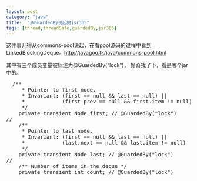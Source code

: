 ```yaml
---
layout: post
category: "java"
title:  "从GuardedBy说起的jsr305"
tags: [thread,threadSafe,guardedBy,jsr305]
---
```


这件事儿得从commons-pool说起，在看pool源码的过程中看到LinkedBlockingDeque。http://javagoo.tk/java/commons-pool.html

其中有三个成员变量被标注为\@GuardedBy("lock")， 好奇找了下，看是哪个jar中的。
<pre class="prettyPrint">
  /**
     * Pointer to first node.
     * Invariant: (first == null && last == null) ||
     *            (first.prev == null && first.item != null)
     */
    private transient Node<E> first; // @GuardedBy("lock")
//
    /**
     * Pointer to last node.
     * Invariant: (first == null && last == null) ||
     *            (last.next == null && last.item != null)
     */
    private transient Node<E> last; // @GuardedBy("lock")
//
    /** Number of items in the deque */
    private transient int count; // @GuardedBy("lock")
</pre>

